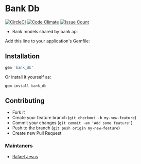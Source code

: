 # Bank Db

[![CircleCI](https://circleci.com/gh/rafaeljesus/bank-db.svg?style=svg)](https://circleci.com/gh/rafaeljesus/bank-db)
[![Code Climate](https://codeclimate.com/github/rafaeljesus/bank-db/badges/gpa.svg)](https://codeclimate.com/github/rafaeljesus/bank-db)
[![Issue Count](https://codeclimate.com/github/rafaeljesus/bank-db/badges/issue_count.svg)](https://codeclimate.com/github/rafaeljesus/bank-db)

* Bank models shared by bank api

Add this line to your application's Gemfile:

## Installation
```ruby
gem 'bank_db'
```

Or install it yourself as:
```
gem install bank_db
```

## Contributing
- Fork it
- Create your feature branch (`git checkout -b my-new-feature`)
- Commit your changes (`git commit -am 'Add some feature'`)
- Push to the branch (`git push origin my-new-feature`)
- Create new Pull Request

### Maintaners

* [Rafael Jesus](https://github.com/rafaeljesus)
